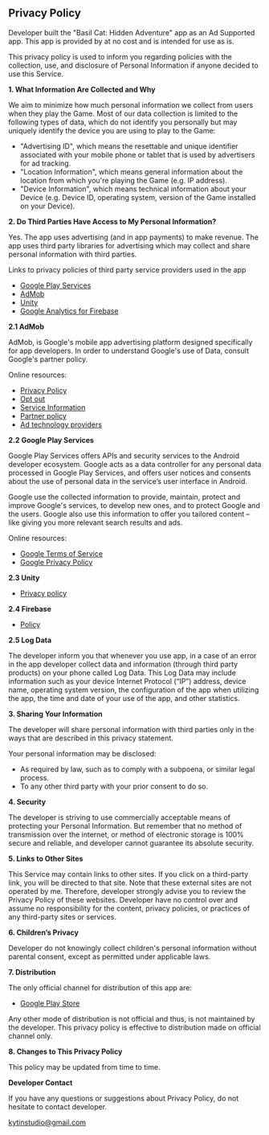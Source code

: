 ## Privacy Policy

Developer built the "Basil Cat: Hidden Adventure" app as an Ad Supported app. This app is provided by at no cost and is intended for use as is.

This privacy policy is used to inform you regarding policies with the collection, use, and 
disclosure of Personal Information if anyone decided to use this Service.

**1. What Information Are Collected and Why**

We aim to minimize how much personal information we collect from users when they play the Game. Most of our data collection is limited to the following types of data, which do not identify you personally but may uniquely identify the device you are using to play to the Game:

* "Advertising ID", which means the resettable and unique identifier associated with your mobile phone or tablet that is used by advertisers for ad tracking.
* "Location Information", which means general information about the location from which you're playing the Game (e.g. IP address).
* "Device Information", which means technical information about your Device (e.g. Device ID, operating system, version of the Game installed on your Device).

**2. Do Third Parties Have Access to My Personal Information?**

Yes. The app uses advertising (and in app payments) to make revenue. The app uses third party
libraries for advertising which may collect and share personal information with third
parties.

Links to privacy policies of third party service providers used in the app

* [Google Play Services](https://www.google.com/policies/privacy/)
* [AdMob](https://support.google.com/admob/answer/6128543)
* [Unity](https://unity3d.com/legal/privacy-policy)
* [Google Analytics for Firebase](https://firebase.google.com/policies/analytics)

**2.1 AdMob**

AdMob, is Google's mobile app advertising platform designed specifically for app
developers. In order to understand Google's use of Data, consult Google's partner policy.

Online resources:
* [Privacy Policy](https://www.google.com/policies/technologies/ads/)
* [Opt out](https://www.google.com/settings/ads)
* [Service Information](https://privacy.google.com/businesses/adsservices/)
* [Partner policy](https://policies.google.com/technologies/partner-sites)
* [Ad technology providers](https://support.google.com/admob/answer/9012903)


**2.2 Google Play Services**

Google Play Services offers APIs and security services to the Android developer ecosystem.
Google acts as a data controller for any personal data processed in Google Play Services,
and offers user notices and consents about the use of personal data in the service’s user
interface in Android.

Google use the collected information to provide, maintain, protect and improve Google's
services, to develop new ones, and to protect Google and the users. Google also use this
information to offer you tailored content – like giving you more relevant search results
and ads.

Online resources:
* [Google Terms of Service](https://policies.google.com/terms)
* [Google Privacy Policy](https://policies.google.com/privacy)

**2.3 Unity**

* [Privacy policy](https://unity3d.com/legal/privacy-policy)

**2.4 Firebase**

* [Policy](https://firebase.google.com/policies/analytics)

**2.5 Log Data**

The developer inform you that whenever you use app, in a case of an error in the app developer collect data and information (through third party products) on your phone called Log Data. This Log Data may include information such as your device Internet Protocol (“IP”) address, device name, operating system version, the configuration of the app when utilizing the app, the time and date of your use of the app, and other statistics.

**3. Sharing Your Information**

The developer will share personal information with third parties only in the ways that are described in this privacy statement.

Your personal information may be disclosed:
* As required by law, such as to comply with a subpoena, or similar legal process.
* To any other third party with your prior consent to do so.

**4. Security**

The developer is striving to use commercially acceptable means of protecting your Personal Information. But remember that no method of transmission over the internet, or method of electronic storage is 100% secure and reliable, and developer cannot guarantee its absolute security.

**5. Links to Other Sites**

This Service may contain links to other sites. If you click on a third-party link, you 
will be directed to that site. Note that these external sites are not operated by me.
Therefore, developer strongly advise you to review the Privacy Policy of these websites. Developer have 
no control over and assume no responsibility for the content, privacy policies, or 
practices of any third-party sites or services.

**6. Children’s Privacy**

Developer do not knowingly collect children's personal information without parental consent, except as permitted under applicable laws.

**7. Distribution**

The only official channel for distribution of this app are:
* [Google Play Store](https://play.google.com/)

Any other mode of distribution is not official and thus, is not maintained by the developer.
This privacy policy is effective to distribution made on official channel only.

**8. Changes to This Privacy Policy**

This policy may be updated from time to time.

**Developer Contact**

If you have any questions or suggestions about Privacy Policy, do not hesitate to
contact developer.

kytinstudio@gmail.com

